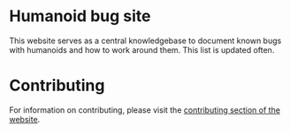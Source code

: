 # Humanoid bug site

This website serves as a central knowledgebase to document known bugs with humanoids and how to work around them. This list is updated often.

# Contributing

For information on contributing, please visit the [contributing section of the website](https://robloxhumanoids.github.io).